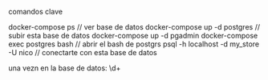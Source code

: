 comandos clave

docker-compose ps          // ver base de datos
docker-compose up -d postgres // subir esta base de datos
docker-compose up -d pgadmin 
docker-compose exec postgres bash // abrir el bash de postgrs
psql -h localhost -d my_store -U nico // conectarte con esta base de datos

una vezn en la base de datos:
\d+
